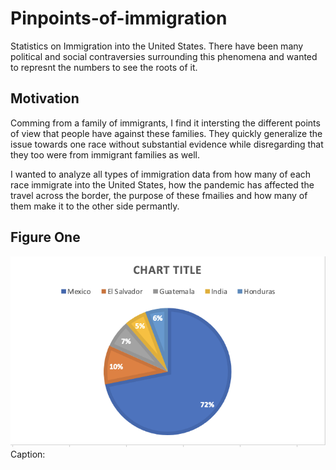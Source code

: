 # Pinpoints-of-immigration

Statistics on Immigration into the United States. There have been many political and social contraversies surrounding this phenomena and
wanted to represnt the numbers to see the roots of it. 


## Motivation
Comming from a family of immigrants, I find it intersting the different points of view that people have against
these families. They quickly generalize the issue towards one race without substantial evidence while disregarding
that they too were from immigrant families as well. 

I wanted to analyze all types of immigration data from how many of each race immigrate into the United States, 
how the pandemic has affected the travel across the border, the purpose of these fmailies and how many of them 
make it to the other side permantly.

## Figure One
<img src= "https://raw.githubusercontent.com/greciasantana/Pinpoints-of-immigration/main/Screen%20Shot%202021-04-04%20at%208.11.54%20PM.png">
Caption: 
